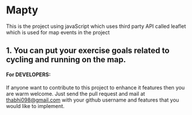 # Mapty
This is the project using javaScript which uses third party API called leaflet which is used for map events in the project
## 1. You can put your exercise goals related to cycling and running on the map.

#### For DEVELOPERS:
If anyone want to contribute to this project to enhance it features then you are warm welcome. Just send the pull request and mail at thabhi098@gmail.com with your github username and features
that you would like to implement.
